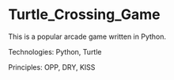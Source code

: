 # Turtle_Crossing_Game

This is a popular arcade game written in Python.

Technologies: Python, Turtle

Principles: OPP, DRY, KISS
